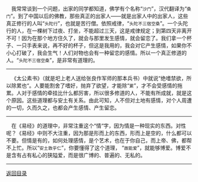 &emsp;我常常谈到一个问题，出家的同学都知道，佛学有个名称“``沙门``”，汉代翻译为“``桑门``”。到了中国以后的佛教，那些真正的出家人——就是出家人中的出家人，这些真正修行的人叫“``头陀行``”，也就是苦行僧。依照戒律，“``头陀不三宿空桑``”。一个头陀行的人，在一棵树下过夜、打坐，不能超过三天，这是戒律规定；到第四天非离开不可！因为在那个地方住久了，就会与那里发生感情，就会留恋了。我们拿一个杯子、一只手表来说，再不好的杯子，但这是我用的，我会对它产生感情，如果你不小心打破了，我会生气！人们对物也会有一种留恋的感情。所以一个真正修道的人。“``头陀不三宿空桑``”，是非常有道理的。
___
&emsp;《太公素书》（就是圯上老人送给张良作军师的那本兵书）中就说“绝嗜禁欲，所以除累也“。人要能割舍了嗜好，抛弃了欲望，才能除“``累``”，才不会受感情的拖累。人对于感情的牵挂比什么都厉害，所以很多修道的人，不能有所成就，就是这个原因。这些道理都与安土有关系。由此可知，人不但对土地有感情，对个人周遭的一切，久而久之，也都会产生感情、产生留恋。
___
&emsp;在《易经》的道理中，非常注重这个“情“字，因为情是一种现实的东西。对性呢？《易经》中则不大注重，因为那是形而上的东西，形而上是空的，什么都可以不要。但情是有的，如何处理感情，是个艺术，也在于你自己，而上帝、佛，都帮不上忙。所以“``安土敦乎仁``”，你要懂得了这个道理， “``故能爱``”，就能够博爱。博爱不是含有占有私心的狭隘爱，而是很广博的、普遍的、无私的。
___
[返回目录](../../../master/README.md#目录)